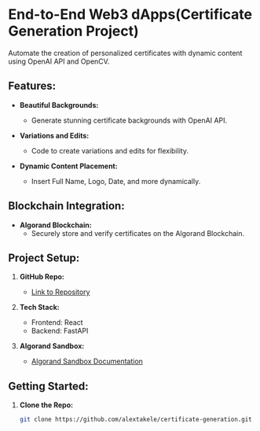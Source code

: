 # End-to-End Web3 dApps(Certificate Generation Project)

Automate the creation of personalized certificates with dynamic content using OpenAI API and OpenCV.

## Features:

- **Beautiful Backgrounds:**
  - Generate stunning certificate backgrounds with OpenAI API.
  
- **Variations and Edits:**
  - Code to create variations and edits for flexibility.

- **Dynamic Content Placement:**
  - Insert Full Name, Logo, Date, and more dynamically.

## Blockchain Integration:

- **Algorand Blockchain:**
  - Securely store and verify certificates on the Algorand Blockchain.

## Project Setup:

1. **GitHub Repo:**
   - [Link to Repository](#)

2. **Tech Stack:**
   - Frontend: React
   - Backend: FastAPI

3. **Algorand Sandbox:**
   - [Algorand Sandbox Documentation](https://developer.algorand.org/docs/features/sandbox/)

## Getting Started:

1. **Clone the Repo:**
   ```bash
   git clone https://github.com/alextakele/certificate-generation.git
   

